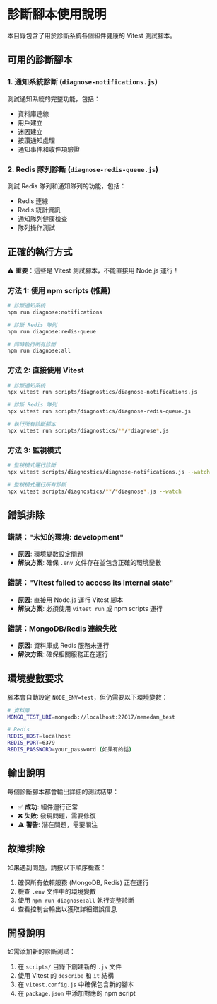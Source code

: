 # 診斷腳本使用說明

本目錄包含了用於診斷系統各個組件健康的 Vitest 測試腳本。

## 可用的診斷腳本

### 1. 通知系統診斷 (`diagnose-notifications.js`)

測試通知系統的完整功能，包括：

- 資料庫連線
- 用戶建立
- 迷因建立
- 按讚通知處理
- 通知事件和收件項驗證

### 2. Redis 隊列診斷 (`diagnose-redis-queue.js`)

測試 Redis 隊列和通知隊列的功能，包括：

- Redis 連線
- Redis 統計資訊
- 通知隊列健康檢查
- 隊列操作測試

## 正確的執行方式

⚠️ **重要**：這些是 Vitest 測試腳本，不能直接用 Node.js 運行！

### 方法 1: 使用 npm scripts (推薦)

```bash
# 診斷通知系統
npm run diagnose:notifications

# 診斷 Redis 隊列
npm run diagnose:redis-queue

# 同時執行所有診斷
npm run diagnose:all
```

### 方法 2: 直接使用 Vitest

```bash
# 診斷通知系統
npx vitest run scripts/diagnostics/diagnose-notifications.js

# 診斷 Redis 隊列
npx vitest run scripts/diagnostics/diagnose-redis-queue.js

# 執行所有診斷腳本
npx vitest run scripts/diagnostics/**/*diagnose*.js
```

### 方法 3: 監視模式

```bash
# 監視模式運行診斷
npx vitest scripts/diagnostics/diagnose-notifications.js --watch

# 監視模式運行所有診斷
npx vitest scripts/diagnostics/**/*diagnose*.js --watch
```

## 錯誤排除

### 錯誤："未知的環境: development"

- **原因**: 環境變數設定問題
- **解決方案**: 確保 `.env` 文件存在並包含正確的環境變數

### 錯誤："Vitest failed to access its internal state"

- **原因**: 直接用 Node.js 運行 Vitest 腳本
- **解決方案**: 必須使用 `vitest run` 或 npm scripts 運行

### 錯誤：MongoDB/Redis 連線失敗

- **原因**: 資料庫或 Redis 服務未運行
- **解決方案**: 確保相關服務正在運行

## 環境變數要求

腳本會自動設定 `NODE_ENV=test`，但仍需要以下環境變數：

```bash
# 資料庫
MONGO_TEST_URI=mongodb://localhost:27017/memedam_test

# Redis
REDIS_HOST=localhost
REDIS_PORT=6379
REDIS_PASSWORD=your_password (如果有的話)
```

## 輸出說明

每個診斷腳本都會輸出詳細的測試結果：

- ✅ **成功**: 組件運行正常
- ❌ **失敗**: 發現問題，需要修復
- ⚠️ **警告**: 潛在問題，需要關注

## 故障排除

如果遇到問題，請按以下順序檢查：

1. 確保所有依賴服務 (MongoDB, Redis) 正在運行
2. 檢查 `.env` 文件中的環境變數
3. 使用 `npm run diagnose:all` 執行完整診斷
4. 查看控制台輸出以獲取詳細錯誤信息

## 開發說明

如需添加新的診斷測試：

1. 在 `scripts/` 目錄下創建新的 `.js` 文件
2. 使用 Vitest 的 `describe` 和 `it` 結構
3. 在 `vitest.config.js` 中確保包含新的腳本
4. 在 `package.json` 中添加對應的 npm script
